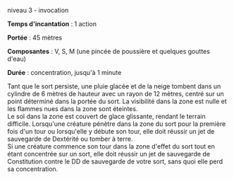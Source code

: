 niveau 3 - invocation

**Temps d'incantation** : 1 action

**Portée** : 45 mètres

**Composantes** : V, S, M (une pincée de poussière et quelques gouttes d'eau)

**Durée** : concentration, jusqu'à 1 minute

Tant que le sort persiste, une pluie glacée et de la neige tombent dans un cylindre de 6 mètres de hauteur avec un rayon de 12 mètres, centré sur un point déterminé dans la portée du sort. La visibilité dans la zone est nulle et les flammes nues dans la zone sont éteintes.  
Le sol dans la zone est couvert de glace glissante, rendant le terrain difficile. Lorsqu'une créature pénètre dans la zone du sort pour la première fois d'un tour ou lorsqu'elle y débute son tour, elle doit réussir un jet de sauvegarde de Dextérité ou tomber à terre.  
Si une créature commence son tour dans la zone d'effet du sort tout en étant concentrée sur un sort, elle doit réussir un jet de sauvegarde de Constitution contre le DD de sauvegarde de votre sort, sans quoi elle perd sa concentration.